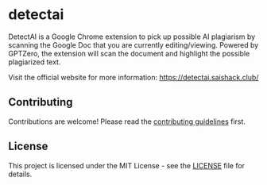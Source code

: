 # detectai

DetectAI is a Google Chrome extension to pick up possible AI plagiarism by scanning the Google Doc that you are currently editing/viewing. Powered by GPTZero, the extension will scan the document and highlight the possible plagiarized text.

Visit the official website for more information: <https://detectai.saishack.club/>

## Contributing

Contributions are welcome! Please read the [contributing guidelines](CONTRIBUTING.md) first.

## License

This project is licensed under the MIT License - see the [LICENSE](LICENSE) file for details.
